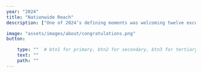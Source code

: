 ```yaml
---
year: "2024"
title: "Nationwide Reach"
description: ["One of 2024’s defining moments was welcoming twelve exceptionally talented students into the Kiran Pratibha Program. These young individuals, from 11 districts across 8 states, have extended Kiran Foundation's reach nationwide.",]

image: "assets/images/about/congratulations.png"
button: 

    type: ""  # btn1 for primary, btn2 for secondary, btn3 for tertiary
    text: ""
    path: ""
---
```

